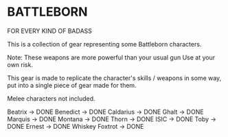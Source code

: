 # BATTLEBORN

FOR EVERY KIND OF BADASS

This is a collection of gear representing some Battleborn characters.

Note: These weapons are more powerful than your usual gun Use at your own risk.

This gear is made to replicate the character's skills / weapons in some way, put into a single piece of gear made for them.

Melee characters not included.

Beatrix -> DONE
Benedict -> DONE
Caldarius -> DONE
Ghalt -> DONE
Marquis -> DONE
Montana -> DONE
Thorn -> DONE
ISIC -> DONE
Toby -> DONE
Ernest -> DONE
Whiskey Foxtrot -> DONE
